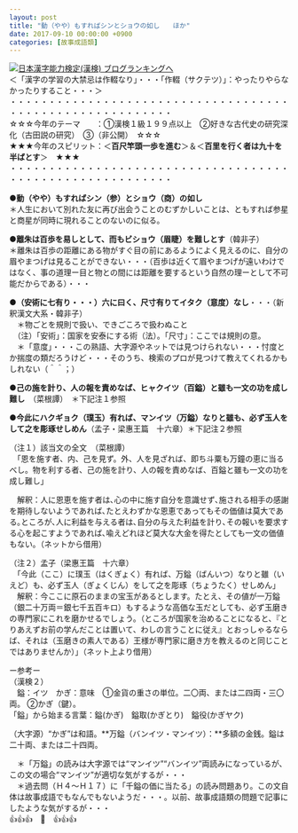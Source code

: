 ```yaml
---
layout: post
title: "動（やや）もすればシンとショウの如し　　ほか"
date: 2017-09-10 00:00:00 +0900
categories: [故事成語類]
---
```


[![](/syuusyuu9701/assets/images/動（やや）もすればシンとショウの如し-ほか-br_c_3028_1.gif)](http://blog.with2.net/link.php?1659096:3028 "日本漢字能力検定(漢検) ブログランキングへ")[日本漢字能力検定(漢検) ブログランキングへ](http://blog.with2.net/link.php?1659096:3028)  
＜「漢字の学習の大禁忌は作輟なり」・・・「作輟（サクテツ）」：やったりやらなかったりすること・・・＞  
・・・・・・・・・・・・・・・・・・・・・・・・・・・・・・・・・・・・・・・・・・・・・・・・・・・・・・・・・  
☆☆☆今年のテーマ　　：①漢検１級１９９点以上　②好きな古代史の研究深化（古田説の研究）　③（非公開）　☆☆☆　　  
★★★今年のスピリット：＜**百尺竿頭一歩を進む**＞＆＜**百里を行く者は九十を半ばとす**＞　★★★  
・・・・・・・・・・・・・・・・・・・・・・・・・・・・・・・・・・・・・・・・・・・・・・・・・・・・・・・・・  
  
●**動（やや）もすればシン（参）とショウ（商）の如し**  
＊人生において別れた友に再び出会うことのむずかしいことは、ともすれば参星と商星が同時に現れることのないのに似る。  
  
●**離朱は百歩を易しとして、而もビショウ（眉睫）を難しとす**（韓非子）  
＊離朱は百歩の距離にある物がすぐ目の前にあるようによく見えるのに、自分の眉やまつげは見ることができない・・・（百歩は近くて眉やまつげが遠いわけではなく、事の道理ー目と物との間には距離を要するという自然の理ーとして不可能だからである）・・・  
  
●**（安術に七有り・・・）六に曰く、尺寸有りてイタク（意度）なし**・・・（新釈漢文大系・韓非子）  
　＊物ごとを規則で扱い、できごころで扱わぬこと  
　（注）「安術」：国家を安泰にする術（法）。「尺寸」：ここでは規則の意。　  
　＊「意度」・・・この熟語、大字源やネットでは見つけられない・・・忖度とか揣度の類だろうけど・・・そのうち、検索のプロが見つけて教えてくれるかもしれない（＾＾；）  
  
●**己の施を計り、人の報を責めなば、ヒャクイツ（百鎰）と雖も一文の功を成し難し**　（菜根譚）　＊下記注１参照  
  
  
●**今此にハクギョク（璞玉）有れば、マンイツ（万鎰）なりと雖も、必ず玉人をして之を彫琢せしめん**（孟子・梁惠王篇　十六章）＊下記注２参照  
  
  
（注１）該当文の全文　（菜根譚）  
　「恩を施す者、内、己を見ず。外、人を見ざれば、即ち斗粟も万鐘の恵に当るべし。物を利する者、己の施を計り、人の報を責めなば、百鎰と雖も一文の功を成し難し」  
  
　解釈：人に恩恵を施す者は､心の中に施す自分を意識せず､施される相手の感謝を期待しないようであれば､たとえわずかな恩恵であってもその価値は莫大である｡ところが､人に利益を与える者は､自分の与えた利益を計り､その報いを要求する心を起こすようであれば､喩えどれほど莫大な大金を得たとしても一文の価値もない｡（ネットから借用）  
  
（注２）孟子（梁惠王篇　十六章）  
　「今此（ここ）に璞玉（はくぎょく）有れば、万鎰（ばんいつ）なりと雖（いえど）も、必ず玉人（ぎょくじん）をして之を彫琢（ちょうたく）せしめん」  
　解釈：今ここに原石のままの宝玉があるとします。たとえ、その値が一万鎰（銀二十万両＝銀七千五百キロ）もするような高価な玉だとしても、必ず玉磨きの専門家にこれを磨かせるでしょう。（ところが国家を治めることになると、『とりあえずお前の学んだことは置いて、わしの言うことに従え』とおっしゃるならば、それは（玉磨きの素人である）王様が専門家に磨き方を教えるのと同じことではありませんか）」（ネット上より借用）  
  
ー参考ー  
（漢検２）  
　鎰：イツ　かぎ：意味　①金貨の重さの単位。二〇両、または二四両・三〇両。 ②かぎ（鍵）。  
「鎰」から始まる言葉：鎰(かぎ)　鎰取(かぎとり)　鎰役(かぎヤク)  
  
（大字源）“かぎ”は和語。**万鎰（バンイツ・マンイツ）：**多額の金銭。鎰は二十両、または二十四両。   
  
　＊「万鎰」の読みは大字源では“マンイツ”“バンイツ”両読みになっているが、この文の場合“マンイツ”が適切な気がするが・・・  
　＊過去問（Ｈ４～Ｈ１７）に「千鎰の価に当たる」の読み問題あり。この文自体は故事成語でもなんでもないようだ・・・。以前、故事成語類の問題で記事にしたような気がするが・・・  
👍👍👍　🐔　👍👍👍  
  